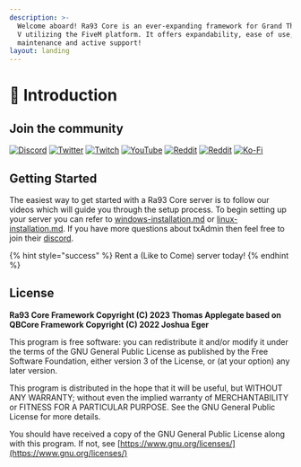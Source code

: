 ```yaml
---
description: >-
  Welcome aboard! Ra93 Core is an ever-expanding framework for Grand Theft Auto
  V utilizing the FiveM platform. It offers expandability, ease of use, ongoing
  maintenance and active support!
layout: landing
---
```


# 👋 Introduction

## Join the community

[![Discord](https://img.shields.io/badge/Discord-%237289DA.svg?style=for-the-badge\&logo=discord\&logoColor=white)](https://discord.gg/VrrHWnMuft)  [![Twitter](https://img.shields.io/badge/Twitter-%231DA1F2.svg?style=for-the-badge\&logo=Twitter\&logoColor=white)](https://www.twitter.com/ra93Core)  [![Twitch](https://img.shields.io/badge/Twitch-%239146FF.svg?style=for-the-badge\&logo=Twitch\&logoColor=white)](https://www.twitch.tv/kakarotqb) [![YouTube](https://img.shields.io/badge/YouTube-%23FF0000.svg?style=for-the-badge\&logo=YouTube\&logoColor=white)](https://www.youtube.com/@cpupoints) [![Reddit](https://img.shields.io/badge/Reddit-FF4500?style=for-the-badge\&logo=reddit\&logoColor=white)](https://www.reddit.com/r/qbcore/) [![Reddit](https://img.shields.io/badge/Reddit-FF4500?style=for-the-badge\&logo=reddit\&logoColor=white)](https://www.reddit.com/r/qbrcore/) [![Ko-Fi](https://img.shields.io/badge/Ko--fi-F16061?style=for-the-badge\&logo=ko-fi\&logoColor=white)](https://ko-fi.com/kakarot)

## Getting Started

The easiest way to get started with a Ra93 Core server is to follow our videos which will guide you through the setup process. To begin setting up your server you can refer to [windows-installation.md](guides/windows-installation.md "mention") or [linux-installation.md](guides/linux-installation.md "mention"). If you have more questions about txAdmin then feel free to join their [discord](https://discord.gg/r7d894sTHA).

{% hint style="success" %}
Rent a (Like to Come) server today!
{% endhint %}

## License

**Ra93 Core Framework Copyright (C) 2023 Thomas Applegate based on QBCore Framework Copyright (C) 2022 Joshua Eger**

This program is free software: you can redistribute it and/or modify it under the terms of the GNU General Public License as published by the Free Software Foundation, either version 3 of the License, or (at your option) any later version.

This program is distributed in the hope that it will be useful, but WITHOUT ANY WARRANTY; without even the implied warranty of MERCHANTABILITY or FITNESS FOR A PARTICULAR PURPOSE. See the GNU General Public License for more details.

You should have received a copy of the GNU General Public License along with this program. If not, see [https://www.gnu.org/licenses/](https://www.gnu.org/licenses/)
